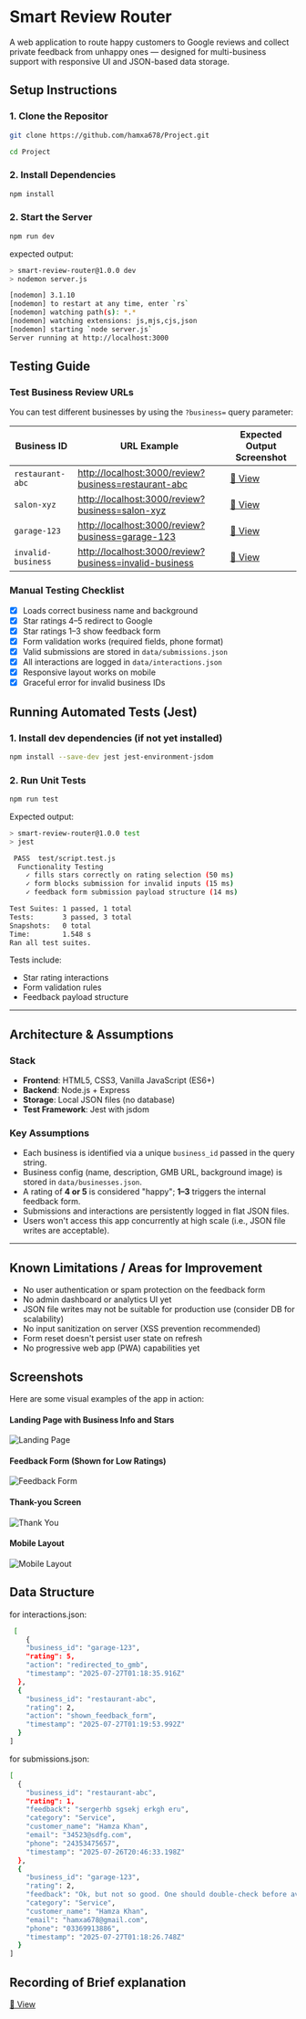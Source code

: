 
# Smart Review Router

A web application to route happy customers to Google reviews and collect private feedback from unhappy ones — designed for multi-business support with responsive UI and JSON-based data storage.

## Setup Instructions
### 1. Clone the Repositor
```bash
git clone https://github.com/hamxa678/Project.git

cd Project
```

### 2. Install Dependencies
```bash
npm install
```
### 2. Start the Server
```bash
npm run dev
```

expected output:
```bash
> smart-review-router@1.0.0 dev
> nodemon server.js

[nodemon] 3.1.10
[nodemon] to restart at any time, enter `rs`
[nodemon] watching path(s): *.*
[nodemon] watching extensions: js,mjs,cjs,json
[nodemon] starting `node server.js`
Server running at http://localhost:3000
```

## Testing Guide

### Test Business Review URLs

You can test different businesses by using the `?business=` query parameter:

| Business ID        | URL Example                                                                 | Expected Output Screenshot |
|--------------------|------------------------------------------------------------------------------|-----------------------------|
| `restaurant-abc`   | [http://localhost:3000/review?business=restaurant-abc](http://localhost:3000/review?business=restaurant-abc) | [📸 View](./screenshots/restaurant-abc.png) |
| `salon-xyz`        | [http://localhost:3000/review?business=salon-xyz](http://localhost:3000/review?business=salon-xyz)           | [📸 View](./screenshots/salon-xyz.png)      |
| `garage-123`       | [http://localhost:3000/review?business=garage-123](http://localhost:3000/review?business=garage-123)         | [📸 View](./screenshots/garage-123.png)     |
| `invalid-business` | [http://localhost:3000/review?business=invalid-business](http://localhost:3000/review?business=invalid-business) | [📸 View](./screenshots/invalid-business.png) |

### Manual Testing Checklist

- [x] Loads correct business name and background  
- [x] Star ratings 4–5 redirect to Google  
- [x] Star ratings 1–3 show feedback form  
- [x] Form validation works (required fields, phone format)  
- [x] Valid submissions are stored in `data/submissions.json`  
- [x] All interactions are logged in `data/interactions.json`  
- [x] Responsive layout works on mobile  
- [x] Graceful error for invalid business IDs  

## Running Automated Tests (Jest)

### 1. Install dev dependencies (if not yet installed)
```bash
npm install --save-dev jest jest-environment-jsdom
```
### 2. Run Unit Tests
```bash
npm run test
```

Expected output:

```bash
> smart-review-router@1.0.0 test
> jest

 PASS  test/script.test.js
  Functionality Testing
    ✓ fills stars correctly on rating selection (50 ms)
    ✓ form blocks submission for invalid inputs (15 ms)
    ✓ feedback form submission payload structure (14 ms)

Test Suites: 1 passed, 1 total
Tests:       3 passed, 3 total
Snapshots:   0 total
Time:        1.548 s
Ran all test suites.
```

Tests include:

- Star rating interactions  
- Form validation rules  
- Feedback payload structure  

---

## Architecture & Assumptions

### Stack

- **Frontend**: HTML5, CSS3, Vanilla JavaScript (ES6+)
- **Backend**: Node.js + Express
- **Storage**: Local JSON files (no database)
- **Test Framework**: Jest with jsdom

### Key Assumptions

- Each business is identified via a unique `business_id` passed in the query string.
- Business config (name, description, GMB URL, background image) is stored in `data/businesses.json`.
- A rating of **4 or 5** is considered "happy"; **1–3** triggers the internal feedback form.
- Submissions and interactions are persistently logged in flat JSON files.
- Users won't access this app concurrently at high scale (i.e., JSON file writes are acceptable).

---

## Known Limitations / Areas for Improvement

- No user authentication or spam protection on the feedback form  
- No admin dashboard or analytics UI yet  
- JSON file writes may not be suitable for production use (consider DB for scalability)  
- No input sanitization on server (XSS prevention recommended)  
- Form reset doesn't persist user state on refresh  
- No progressive web app (PWA) capabilities yet  


##  Screenshots

Here are some visual examples of the app in action:

#### Landing Page with Business Info and Stars
![Landing Page](./screenshots/restaurant-abc.png)

#### Feedback Form (Shown for Low Ratings)
![Feedback Form](./screenshots/feedback-form.png)

#### Thank-you Screen
![Thank You](./screenshots/thank-you.png)

#### Mobile Layout
![Mobile Layout](./screenshots/mobile-layout.png)


## Data Structure
for interactions.json:
```bash
 [ 
    {
    "business_id": "garage-123",
    "rating": 5,
    "action": "redirected_to_gmb",
    "timestamp": "2025-07-27T01:18:35.916Z"
  },
  {
    "business_id": "restaurant-abc",
    "rating": 2,
    "action": "shown_feedback_form",
    "timestamp": "2025-07-27T01:19:53.992Z"
  }
]
```
for submissions.json:
```bash
[ 
  {
    "business_id": "restaurant-abc",
    "rating": 1,
    "feedback": "sergerhb sgsekj erkgh eru",
    "category": "Service",
    "customer_name": "Hamza Khan",
    "email": "34523@sdfg.com",
    "phone": "24353475657",
    "timestamp": "2025-07-26T20:46:33.198Z"
  },
  {
    "business_id": "garage-123",
    "rating": 2,
    "feedback": "Ok, but not so good. One should double-check before availing the service.",
    "category": "Service",
    "customer_name": "Hamza Khan",
    "email": "hamxa678@gmail.com",
    "phone": "03369913886",
    "timestamp": "2025-07-27T01:18:26.748Z"
  }
]
```

## Recording of Brief explanation
[📸 View](https://drive.google.com/file/d/1WA82CKzR7jK0CYx4tzuGSfsr_QVYX0nu/view?usp=sharing) 